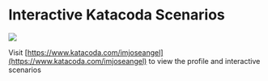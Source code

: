 # Interactive Katacoda Scenarios

[![](http://shields.katacoda.com/katacoda/imjoseangel/count.svg)](https://www.katacoda.com/imjoseangel "Get your profile on Katacoda.com")

Visit [https://www.katacoda.com/imjoseangel](https://www.katacoda.com/imjoseangel) to view the profile and interactive scenarios
